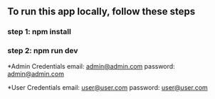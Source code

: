 ## To run this app locally, follow these steps

### step 1: npm install

### step 2: npm run dev

*Admin Credentials
email: admin@admin.com
password: admin@admin.com

*User Credentials
email: user@user.com
password: user@user.com
